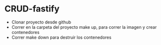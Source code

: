# CRUD-fastify
* Clonar proyecto desde github
* Correr en la carpeta del proyecto make up, para correr la imagen y crear contenedores
* Correr make down para destruir los contenedores